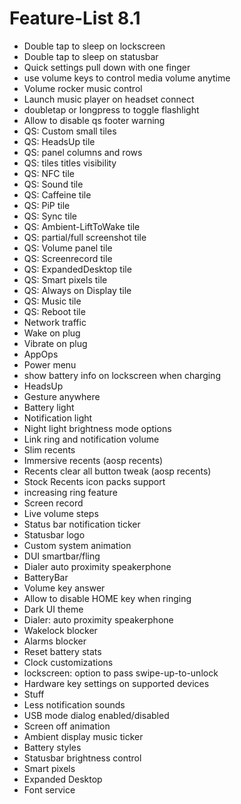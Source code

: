 # Feature-List 8.1

- Double tap to sleep on lockscreen
- Double tap to sleep on statusbar
- Quick settings pull down with one finger
- use volume keys to control media volume anytime
- Volume rocker music control
- Launch music player on headset connect
- doubletap or longpress to toggle flashlight
- Allow to disable qs footer warning
- QS: Custom small tiles
- QS: HeadsUp tile
- QS: panel columns and rows
- QS: tiles titles visibility
- QS: NFC tile
- QS: Sound tile
- QS: Caffeine tile
- QS: PiP tile
- QS: Sync tile
- QS: Ambient-LiftToWake tile
- QS: partial/full screenshot tile
- QS: Volume panel tile
- QS: Screenrecord tile
- QS: ExpandedDesktop tile
- QS: Smart pixels tile
- QS: Always on Display tile
- QS: Music tile
- QS: Reboot tile
- Network traffic
- Wake on plug
- Vibrate on plug
- AppOps
- Power menu
- show battery info on lockscreen when charging
- HeadsUp
- Gesture anywhere
- Battery light
- Notification light
- Night light brightness mode options
- Link ring and notification volume
- Slim recents
- Immersive recents (aosp recents)
- Recents clear all button tweak (aosp recents)
- Stock Recents icon packs support
- increasing ring feature
- Screen record
- Live volume steps
- Status bar notification ticker
- Statusbar logo
- Custom system animation
- DUI smartbar/fling
- Dialer auto proximity speakerphone
- BatteryBar
- Volume key answer
- Allow to disable HOME key when ringing
- Dark UI theme
- Dialer: auto proximity speakerphone
- Wakelock blocker
- Alarms blocker
- Reset battery stats
- Clock customizations
- lockscreen: option to pass swipe-up-to-unlock
- Hardware key settings on supported devices
- Stuff
- Less notification sounds
- USB mode dialog enabled/disabled
- Screen off animation
- Ambient display music ticker
- Battery styles
- Statusbar brightness control
- Smart pixels
- Expanded Desktop
- Font service
